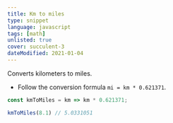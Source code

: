 ```yaml
---
title: Km to miles
type: snippet
language: javascript
tags: [math]
unlisted: true
cover: succulent-3
dateModified: 2021-01-04
---
```


Converts kilometers to miles.

- Follow the conversion formula `mi = km * 0.621371`.

```js
const kmToMiles = km => km * 0.621371;
```

```js
kmToMiles(8.1) // 5.0331051
```
